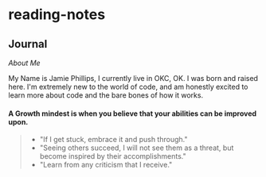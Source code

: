 # reading-notes
## **Journal**

_About Me_

My Name is Jamie Phillips, I currently live in OKC, OK. I was born and raised here. I'm extremely new to the world of code, and am honestly excited to learn more about code and the bare bones of how it works. 

#### A Growth mindest is when you believe that your abilities can be improved upon.
> * "If I get stuck, embrace it and push through."
> * "Seeing others succeed, I will not see them as a threat, but become inspired by their accomplishments."
> * "Learn from any criticism that I receive."
